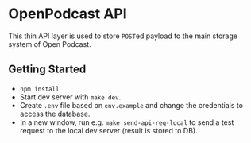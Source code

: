# OpenPodcast API

This thin API layer is used to store `POST`ed payload to the main storage system of Open Podcast.

## Getting Started

- `npm install`
- Start dev server with `make dev`.
- Create `.env` file based on `env.example` and change the credentials to access the database.
- In a new window, run e.g. `make send-api-req-local` to send a test request to the local dev server (result is stored to DB).
